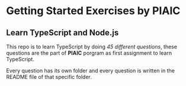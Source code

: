# Getting Started Exercises by PIAIC
## Learn TypeScript and Node.js
This repo is to learn TypeScript by doing *45 different questions*, these questions are the part of **PIAIC** porgram as first assignment to learn TypeScript.

Every question has its own folder and every question is written in the README file of that specific folder.
